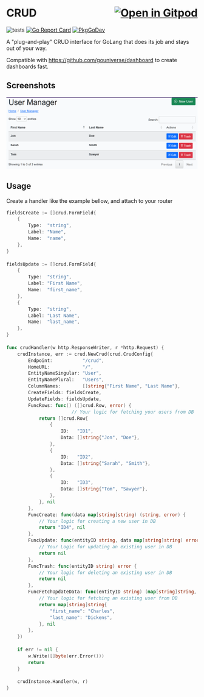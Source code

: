 # CRUD <a href="https://gitpod.io/#https://github.com/dracory/crud" style="float:right;"><img src="https://gitpod.io/button/open-in-gitpod.svg" alt="Open in Gitpod" loading="lazy"></a>

![tests](https://github.com/dracory/crud/workflows/tests/badge.svg)
[![Go Report Card](https://goreportcard.com/badge/github.com/dracory/crud)](https://goreportcard.com/report/github.com/dracory/crud)
[![PkgGoDev](https://pkg.go.dev/badge/github.com/dracory/crud)](https://pkg.go.dev/github.com/dracory/crud)

A "plug-and-play" CRUD interface for GoLang that does its job and stays out of your way.

Compatible with https://github.com/gouniverse/dashboard to create dashboards fast.

## Screenshots
<img src="./screenshots/Screenshot_20230712.png" />

## Usage

Create a handler like the example bellow, and attach to your router

```go
fieldsCreate := []crud.FormField{
	{
		Type:  "string",
		Label: "Name",
		Name:  "name",
	},
}

fieldsUpdate := []crud.FormField{
	{
		Type:  "string",
		Label: "First Name",
		Name:  "first_name",
	},
	{
		Type:  "string",
		Label: "Last Name",
		Name:  "last_name",
	},
}

func crudHandler(w http.ResponseWriter, r *http.Request) {
	crudInstance, err := crud.NewCrud(crud.CrudConfig{
		Endpoint:           "/crud",
		HomeURL:            "/",
		EntityNameSingular: "User",
		EntityNamePlural:   "Users",
		ColumnNames:        []string{"First Name", "Last Name"},
		CreateFields: fieldsCreate,
		UpdateFields: fieldsUpdate,
		FuncRows: func() ([]crud.Row, error) {
                        // Your logic for fetching your users from DB
			return []crud.Row{
				{
					ID:   "ID1",
					Data: []string{"Jon", "Doe"},
				},
				{
					ID:   "ID2",
					Data: []string{"Sarah", "Smith"},
				},
				{
					ID:   "ID3",
					Data: []string{"Tom", "Sawyer"},
				},
			}, nil
		},
		FuncCreate: func(data map[string]string) (string, error) {
			// Your logic for creating a new user in DB
			return "ID4", nil
		},
		FuncUpdate: func(entityID string, data map[string]string) error {
			// Your Logic for updating an existing user in DB
			return nil
		},
		FuncTrash: func(entityID string) error {
			// Your logic for deleting an existing user in DB
			return nil
		},
		FuncFetchUpdateData: func(entityID string) (map[string]string, error) {
			// Your logic for fetching an existing user from DB
			return map[string]string{
				"first_name": "Charles",
				"last_name": "Dickens",
			}, nil
		},
	})

	if err != nil {
		w.Write([]byte(err.Error()))
		return
	}

	crudInstance.Handler(w, r)
}
```
